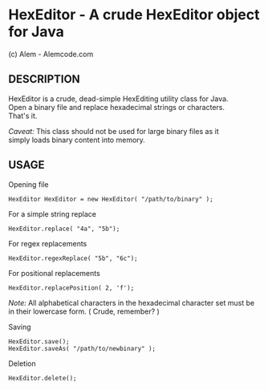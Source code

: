 HexEditor - A crude HexEditor object for Java
===============================================
(c) Alem - Alemcode.com


DESCRIPTION
---------------
HexEditor is a crude, dead-simple HexEditing utility class for Java.  
Open a binary file and replace hexadecimal strings or characters.   
That's it.

*Caveat:* This class should not be used for large binary files as it  
simply loads binary content into memory.

USAGE
---------------


Opening file

    HexEditor HexEditor = new HexEditor( "/path/to/binary" );

For a simple string replace

    HexEditor.replace( "4a", "5b");

For regex replacements

    HexEditor.regexReplace( "5b", "6c");

For positional replacements

    HexEditor.replacePosition( 2, 'f');


*Note:* All alphabetical characters in the hexadecimal character set 
must be in their lowercase form. ( Crude, remember? )

Saving

    HexEditor.save();
    HexEditor.saveAs( "/path/to/newbinary" );

Deletion

    HexEditor.delete();
